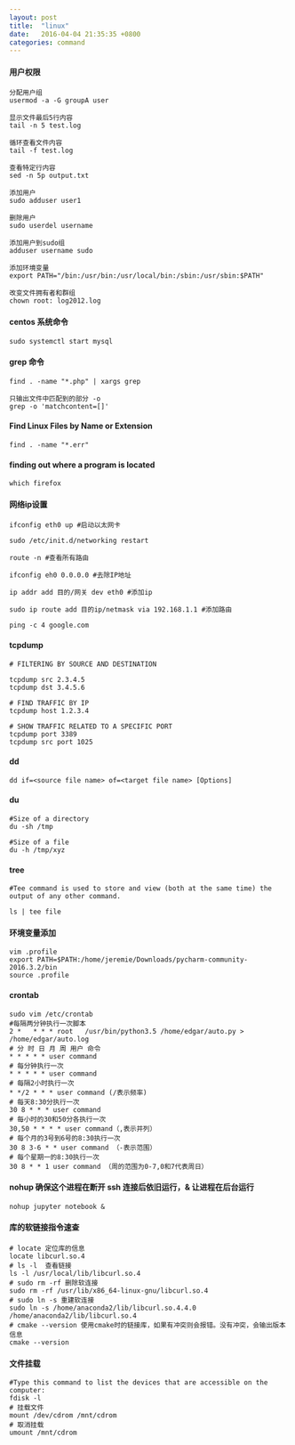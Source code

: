 ```yaml
---
layout: post
title:  "linux"
date:   2016-04-04 21:35:35 +0800
categories: command
---
```


#### 用户权限

```
分配用户组
usermod -a -G groupA user

显示文件最后5行内容
tail -n 5 test.log

循环查看文件内容
tail -f test.log

查看特定行内容
sed -n 5p output.txt

添加用户
sudo adduser user1

删除用户
sudo userdel username

添加用户到sudo组
adduser username sudo

添加环境变量
export PATH="/bin:/usr/bin:/usr/local/bin:/sbin:/usr/sbin:$PATH"

改变文件拥有者和群组
chown root: log2012.log
```

#### centos 系统命令

```
sudo systemctl start mysql
```

#### grep 命令

```
find . -name "*.php" | xargs grep

只输出文件中匹配到的部分 -o
grep -o 'matchcontent=[]'
```

#### Find Linux Files by Name or Extension
```
find . -name "*.err"
```

#### finding out where a program is located
```
which firefox
```

#### 网络ip设置

```
ifconfig eth0 up #启动以太网卡

sudo /etc/init.d/networking restart

route -n #查看所有路由

ifconfig eh0 0.0.0.0 #去除IP地址

ip addr add 目的/网关 dev eth0 #添加ip

sudo ip route add 目的ip/netmask via 192.168.1.1 #添加路由

ping -c 4 google.com
```

#### tcpdump

```
# FILTERING BY SOURCE AND DESTINATION

tcpdump src 2.3.4.5
tcpdump dst 3.4.5.6

# FIND TRAFFIC BY IP
tcpdump host 1.2.3.4

# SHOW TRAFFIC RELATED TO A SPECIFIC PORT
tcpdump port 3389
tcpdump src port 1025

```

#### dd

```
dd if=<source file name> of=<target file name> [Options]
```

#### du
```
#Size of a directory
du -sh /tmp

#Size of a file
du -h /tmp/xyz
```

#### tree
```
#Tee command is used to store and view (both at the same time) the output of any other command.

ls | tee file
```

#### 环境变量添加
```
vim .profile
export PATH=$PATH:/home/jeremie/Downloads/pycharm-community-2016.3.2/bin
source .profile
```

#### crontab
```
sudo vim /etc/crontab
#每隔两分钟执行一次脚本
2 *   * * * root   /usr/bin/python3.5 /home/edgar/auto.py > /home/edgar/auto.log
# 分 时 日 月 周 用户 命令
* * * * * user command
# 每分钟执行一次
* * * * * user command
# 每隔2小时执行一次
* */2 * * * user command (/表示频率)
# 每天8:30分执行一次
30 8 * * * user command
# 每小时的30和50分各执行一次
30,50 * * * * user command（,表示并列）
# 每个月的3号到6号的8:30执行一次
30 8 3-6 * * user command （-表示范围）
# 每个星期一的8:30执行一次
30 8 * * 1 user command （周的范围为0-7,0和7代表周日）

```

#### nohup 确保这个进程在断开 ssh 连接后依旧运行，& 让进程在后台运行
```
nohup jupyter notebook &
```

#### 库的软链接指令速查
```
# locate 定位库的信息  
locate libcurl.so.4  
# ls -l  查看链接  
ls -l /usr/local/lib/libcurl.so.4  
# sudo rm -rf 删除软连接  
sudo rm -rf /usr/lib/x86_64-linux-gnu/libcurl.so.4  
# sudo ln -s 重建软连接  
sudo ln -s /home/anaconda2/lib/libcurl.so.4.4.0 /home/anaconda2/lib/libcurl.so.4  
# cmake --version 使用cmake时的链接库，如果有冲突则会报错。没有冲突，会输出版本信息  
cmake --version  
```

#### 文件挂载
```
#Type this command to list the devices that are accessible on the computer:
fdisk -l
# 挂载文件
mount /dev/cdrom /mnt/cdrom
# 取消挂载
umount /mnt/cdrom
```
